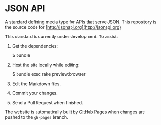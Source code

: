 JSON API
========

A standard defining media type for APIs that serve JSON. This repository is the
source code for [http://jsonapi.org](http://jsonapi.org)

This standard is currently under development. To assist:

1. Get the dependencies:

    $ bundle

1. Host the site locally while editing:

    $ bundle exec rake preview:browser

1. Edit the Markdown files.
1. Commit your changes.
1. Send a Pull Request when finished.

The website is automatically built by [GitHub Pages](http://pages.github.com)
when changes are pushed to the `gh-pages` branch.

